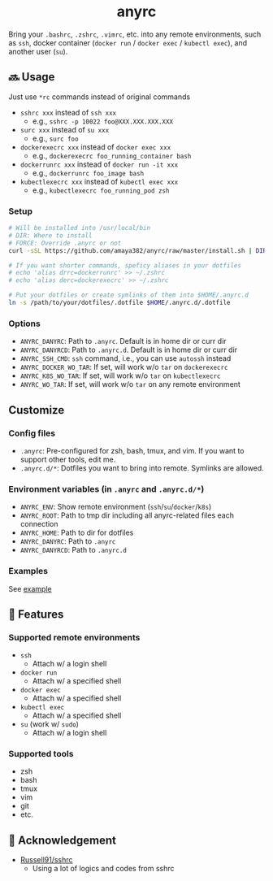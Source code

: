 <h1 align="center">anyrc</h1>

Bring your `.bashrc`, `.zshrc`, `.vimrc`, etc. into any remote environments, such as `ssh`, docker container (`docker run` / `docker exec` / `kubectl exec`), and another user (`su`).


## :soon: Usage
Just use `*rc` commands instead of original commands

* `sshrc xxx` instead of `ssh xxx`
  * e.g., `sshrc -p 10022 foo@XXX.XXX.XXX.XXX`
* `surc xxx` instead of `su xxx`
  * e.g., `surc foo`
* `dockerexecrc xxx` instead of `docker exec xxx`
  * e.g., `dockerexecrc foo_running_container bash`
* `dockerrunrc xxx` instead of `docker run -it xxx`
  * e.g., `dockerrunrc foo_image bash`
* `kubectlexecrc xxx` instead of `kubectl exec xxx`
  * e.g., `kubectlexecrc foo_running_pod zsh`


### Setup
```sh
# Will be installed into /usr/local/bin
# DIR: Where to install
# FORCE: Override .anyrc or not
curl -sSL https://github.com/amaya382/anyrc/raw/master/install.sh | DIR=/usr/local/bin bash

# If you want shorter commands, speficy aliases in your dotfiles
# echo 'alias drrc=dockerrunrc' >> ~/.zshrc
# echo 'alias derc=dockerexecrc' >> ~/.zshrc

# Put your dotfiles or create symlinks of them into $HOME/.anyrc.d
ln -s /path/to/your/dotfiles/.dotfile $HOME/.anyrc.d/.dotfile
```


### Options
* `ANYRC_DANYRC`: Path to `.anyrc`. Default is in home dir or curr dir
* `ANYRC_DANYRCD`: Path to `.anyrc.d`. Default is in home dir or curr dir
* `ANYRC_SSH_CMD`: `ssh` command, i.e., you can use `autossh` instead
* `ANYRC_DOCKER_WO_TAR`: If set, will work w/o `tar` on `dockerexecrc`
* `ANYRC_K8S_WO_TAR`: If set, will work w/o `tar` on `kubectlexecrc`
* `ANYRC_WO_TAR`: If set, will work w/o `tar` on any remote environment


## Customize
### Config files
* `.anyrc`: Pre-configured for zsh, bash, tmux, and vim. If you want to support other tools, edit me.
* `.anyrc.d/*`: Dotfiles you want to bring into remote. Symlinks are allowed.

### Environment variables (in `.anyrc` and `.anyrc.d/*`)
* `ANYRC_ENV`: Show remote environment (`ssh`/`su`/`docker`/`k8s`)
* `ANYRC_ROOT`: Path to tmp dir including all anyrc-related files each connection
* `ANYRC_HOME`: Path to dir for dotfiles
* `ANYRC_DANYRC`: Path to `.anyrc`
* `ANYRC_DANYRCD`: Path to `.anyrc.d`

### Examples
See [example](https://github.com/amaya382/anyrc/tree/master/example)


## :trident: Features
### Supported remote environments
* `ssh`
  * Attach w/ a login shell
* `docker run`
  * Attach w/ a specified shell
* `docker exec`
  * Attach w/ a specified shell
* `kubectl exec`
  * Attach w/ a specified shell
* `su` (work w/ `sudo`)
  * Attach w/ a login shell

### Supported tools
* zsh
* bash
* tmux
* vim
* git
* etc.


## :bow: Acknowledgement
* [Russell91/sshrc](https://github.com/Russell91/sshrc)
  * Using a lot of logics and codes from sshrc
